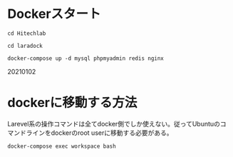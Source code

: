 # Dockerスタート

`cd Hitechlab`

`cd laradock`

`docker-compose up -d mysql phpmyadmin redis nginx`

20210102

# dockerに移動する方法

Larevel系の操作コマンドは全てdocker側でしか使えない。従ってUbuntuのコマンドラインをdockerのroot userに移動する必要がある。

`docker-compose exec workspace bash`
